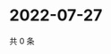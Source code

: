 # 2022-07-27

共 0 条

<!-- BEGIN WEIBO -->
<!-- 最后更新时间 Wed Jul 27 2022 17:01:21 GMT+0800 (China Standard Time) -->

<!-- END WEIBO -->
